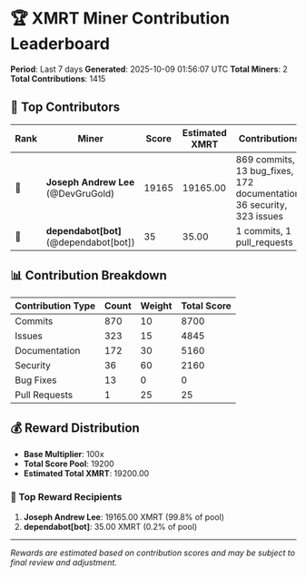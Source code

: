 # 🏆 XMRT Miner Contribution Leaderboard

**Period**: Last 7 days
**Generated**: 2025-10-09 01:56:07 UTC
**Total Miners**: 2
**Total Contributions**: 1415

## 🥇 Top Contributors

| Rank | Miner | Score | Estimated XMRT | Contributions |
|------|-------|-------|----------------|---------------|
| 🥇 | **Joseph Andrew Lee** (@DevGruGold) | 19165 | 19165.00 | 869 commits, 13 bug_fixes, 172 documentation, 36 security, 323 issues |
| 🥈 | **dependabot[bot]** (@dependabot[bot]) | 35 | 35.00 | 1 commits, 1 pull_requests |

## 📊 Contribution Breakdown

| Contribution Type | Count | Weight | Total Score |
|-------------------|-------|--------|-------------|
| Commits | 870 | 10 | 8700 |
| Issues | 323 | 15 | 4845 |
| Documentation | 172 | 30 | 5160 |
| Security | 36 | 60 | 2160 |
| Bug Fixes | 13 | 0 | 0 |
| Pull Requests | 1 | 25 | 25 |

## 💰 Reward Distribution

- **Base Multiplier**: 100x
- **Total Score Pool**: 19200
- **Estimated Total XMRT**: 19200.00

### 🎯 Top Reward Recipients
1. **Joseph Andrew Lee**: 19165.00 XMRT (99.8% of pool)
2. **dependabot[bot]**: 35.00 XMRT (0.2% of pool)

---
*Rewards are estimated based on contribution scores and may be subject to final review and adjustment.*